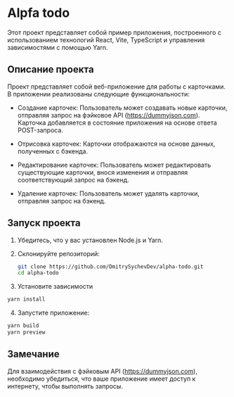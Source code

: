 # Alpfa todo

Этот проект представляет собой пример приложения, построенного с использованием технологий React, Vite, TypeScript и управления зависимостями с помощью Yarn.

## Описание проекта

Проект представляет собой веб-приложение для работы с карточками. В приложении реализованы следующие функциональности:

- Создание карточек: Пользователь может создавать новые карточки, отправляя запрос на фэйковое API (https://dummyjson.com). Карточка добавляется в состояние приложения на основе ответа POST-запроса.

- Отрисовка карточек: Карточки отображаются на основе данных, полученных с бэкенда.

- Редактирование карточек: Пользователь может редактировать существующие карточки, внося изменения и отправляя соответствующий запрос на бэкенд.

- Удаление карточек: Пользователь может удалять карточки, отправляя запрос на бэкенд.

## Запуск проекта

1. Убедитесь, что у вас установлен Node.js и Yarn.
2. Склонируйте репозиторий:

   ```bash
   git clone https://github.com/DmitrySychevDev/alpha-todo.git
   cd alpha-todo
   ```

3. Установите зависимости

```bash
yarn install
```

4. Запустите приложение:

```bash
yarn build
yarn preview
```

## Замечание

Для взаимодействия с фэйковым API (https://dummyjson.com), необходимо убедиться, что ваше приложение имеет доступ к интернету, чтобы выполнять запросы.
